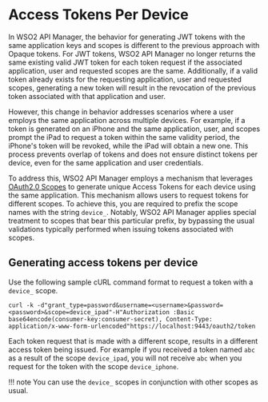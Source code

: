 # Access Tokens Per Device

In WSO2 API Manager, the behavior for generating JWT tokens with the same application keys and scopes is different to the previous approach with Opaque tokens. For JWT tokens, WSO2 API Manager no longer returns the same existing valid JWT token for each token request if the associated application, user and requested scopes are the same. Additionally, if a valid token already exists for the requesting application, user and requested scopes, generating a new token will result in the revocation of the previous token associated with that application and user.

However, this change in behavior addresses scenarios where a user employs the same application across multiple devices. For example, if a token is generated on an iPhone and the same application, user, and scopes prompt the iPad to request a token within the same validity period, the iPhone's token will be revoked, while the iPad will obtain a new one. This process prevents overlap of tokens and does not ensure distinct tokens per device, even for the same application and user credentials.

To address this, WSO2 API Manager employs a mechanism that leverages [OAuth2.0 Scopes]({{base_path}}/manage-apis/design/api-security/oauth2/oauth2-scopes/fine-grained-access-control-with-oauth-scopes/#fine-grained-access-control-with-oauth-scopes) to generate unique Access Tokens for each device using the same application. This mechanism allows users to request tokens for different scopes. To achieve this, you are required to prefix the scope names with the string `device_`. Notably, WSO2 API Manager applies special treatment to scopes that bear this particular prefix, by bypassing the usual validations typically performed when issuing tokens associated with scopes.

## Generating access tokens per device

Use the following sample cURL command format to request a token with a `device_` scope.

```
curl -k -d"grant_type=password&username=<username>&password=<password>&scope=device_ipad"-H"Authorization :Basic base64encode(consumer-key:consumer-secret), Content-Type: application/x-www-form-urlencoded"https://localhost:9443/oauth2/token
```

Each token request that is made with a different scope, results in a different access token being issued. For example if you received a token named `abc` as a result of the scope `device_ipad`, you will not receive `abc` when you request for the token with the scope `device_iphone`. 

!!! note
    You can use the `device_` scopes in conjunction with other scopes as usual.
